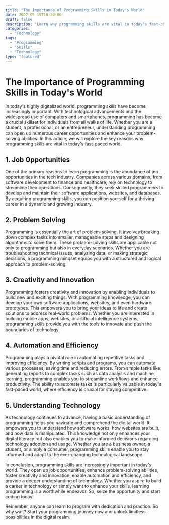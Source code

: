 ```yaml
---
title: "The Importance of Programming Skills in Today's World"
date: 2022-05-15T10:30:00
draft: false
description: "Learn why programming skills are vital in today's fast-paced world."
categories:
  - "Technology"
tags:
  - "Programming"
  - "Skills"
  - "Technology"
type: "featured"
---
```


# The Importance of Programming Skills in Today's World

In today's highly digitalized world, programming skills have become increasingly important. With technological advancements and the widespread use of computers and smartphones, programming has become a crucial skillset for individuals from all walks of life. Whether you are a student, a professional, or an entrepreneur, understanding programming can open up numerous career opportunities and enhance your problem-solving abilities. In this article, we will explore the key reasons why programming skills are vital in today's fast-paced world.

## 1. Job Opportunities

One of the primary reasons to learn programming is the abundance of job opportunities in the tech industry. Companies across various domains, from software development to finance and healthcare, rely on technology to streamline their operations. Consequently, they seek skilled programmers to develop and maintain their software applications, websites, and databases. By acquiring programming skills, you can position yourself for a thriving career in a dynamic and growing industry.

## 2. Problem Solving

Programming is essentially the art of problem-solving. It involves breaking down complex tasks into smaller, manageable steps and designing algorithms to solve them. These problem-solving skills are applicable not only to programming but also in everyday scenarios. Whether you are troubleshooting technical issues, analyzing data, or making strategic decisions, a programming mindset equips you with a structured and logical approach to problem-solving.

## 3. Creativity and Innovation

Programming fosters creativity and innovation by enabling individuals to build new and exciting things. With programming knowledge, you can develop your own software applications, websites, and even hardware prototypes. This empowers you to bring your ideas to life and create solutions to address real-world problems. Whether you are interested in building mobile apps, websites, or artificial intelligence systems, programming skills provide you with the tools to innovate and push the boundaries of technology.

## 4. Automation and Efficiency

Programming plays a pivotal role in automating repetitive tasks and improving efficiency. By writing scripts and programs, you can automate various processes, saving time and reducing errors. From simple tasks like generating reports to complex tasks such as data analysis and machine learning, programming enables you to streamline workflows and enhance productivity. The ability to automate tasks is particularly valuable in today's fast-paced world, where efficiency is crucial for staying competitive.

## 5. Understanding Technology

As technology continues to advance, having a basic understanding of programming helps you navigate and comprehend the digital world. It empowers you to understand how software works, how websites are built, and how data is manipulated. This knowledge not only enhances your digital literacy but also enables you to make informed decisions regarding technology adoption and usage. Whether you are a business owner, a student, or simply a consumer, programming skills enable you to stay informed and adapt to the ever-changing technological landscape.

In conclusion, programming skills are increasingly important in today's world. They open up job opportunities, enhance problem-solving abilities, foster creativity and innovation, enable automation and efficiency, and provide a deeper understanding of technology. Whether you aspire to build a career in technology or simply want to enhance your skills, learning programming is a worthwhile endeavor. So, seize the opportunity and start coding today!

Remember, anyone can learn to program with dedication and practice. So why wait? Start your programming journey now and unlock limitless possibilities in the digital realm.
